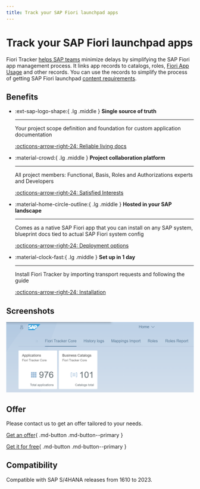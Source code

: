 ```yaml
---
title: Track your SAP Fiori launchpad apps
---
```


# Track your SAP Fiori launchpad apps

Fiori Tracker [helps SAP teams](satisfied-interests-and-roles.md) minimize delays by simplifying the SAP Fiori app management process. It links app records to catalogs, roles, [Fiori App Usage](fa/FPS01/main.md) and other records. You can use the records to simplify the process of getting SAP Fiori launchpad [content requirements](usecases/posts/requirements-gathering.md). 

## Benefits

<div class="grid cards" markdown>

-   :ext-sap-logo-shape:{ .lg .middle } __Single source of truth__

    ---

    Your project scope definition and foundation for custom application documentation
    
    [:octicons-arrow-right-24: Reliable living docs](usecases/SPS03/requirements-gathering/)

-   :material-crowd:{ .lg .middle } __Project collaboration platform__

    ---

    All project members: Functional, Basis, Roles and Authorizations experts and Developers

    [:octicons-arrow-right-24: Satisfied Interests](satisfied-interests-and-roles.md)

-   :material-home-circle-outline:{ .lg .middle } __Hosted in your SAP landscape__

    ---

    Comes as a native SAP Fiori app that you can install on any SAP system, blueprint docs tied to actual SAP Fiori system config

    [:octicons-arrow-right-24: Deployment options](inst/dep.md)

-   :material-clock-fast:{ .lg .middle } __Set up in 1 day__

    ---

    Install Fiori Tracker by importing transport requests and following the guide

    [:octicons-arrow-right-24: Installation](inst.md)

</div>

## Screenshots

[![](res/tiles.png)](res/tiles.png)

## Offer

Please contact us to get an offer tailored to your needs.

[Get an offer](contact.md){ .md-button .md-button--primary }

[Get it for free](contact.md?free=true){ .md-button .md-button--primary }

## Compatibility

Compatible with SAP S/4HANA releases from 1610 to 2023.
